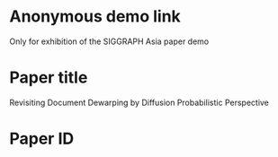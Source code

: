 # Anonymous demo link
Only for exhibition of the SIGGRAPH Asia paper demo

# Paper title
Revisiting Document Dewarping by Diffusion Probabilistic Perspective

# Paper ID
